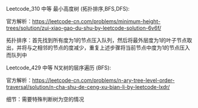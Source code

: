 Leetcode_310 中等 最小高度树 (拓扑排序,BFS,DFS):

官方解析：https://leetcode-cn.com/problems/minimum-height-trees/solution/zui-xiao-gao-du-shu-by-leetcode-solution-6v6f/

拓扑排序：首先找到所有度为1的节点压入队列，然后将最外层度为1的叶子节点取出，并将与之相邻的节点的度减少，重复上述步骤将当前节点中度为1的节点压入而队列中

Leetcode_429 中等 N叉树的层序遍历 (BFS):

官方解析：https://leetcode-cn.com/problems/n-ary-tree-level-order-traversal/solution/n-cha-shu-de-ceng-xu-bian-li-by-leetcode-lxdr/

细节：需要特殊判断树为空的情况



